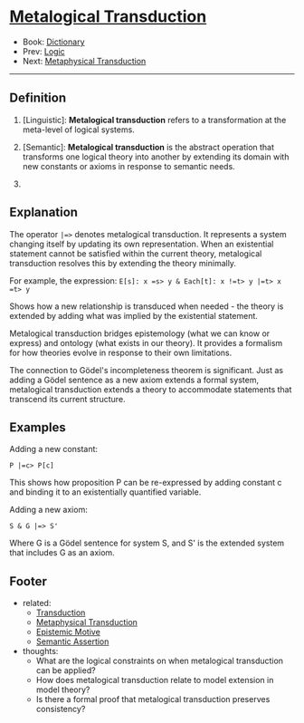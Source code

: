 # [Metalogical Transduction](https://dna-platform.github.io/inexplicable-phenomena/dictionary/metalogical-transduction.html)
- Book: [Dictionary](./.dictionary.md)
- Prev: [Logic](./logic.md)
- Next: [Metaphysical Transduction](./metaphysical-transduction.md)
---

## Definition

1. [Linguistic]: **Metalogical transduction** refers to a transformation at the meta-level of logical systems.

2. [Semantic]: **Metalogical transduction** is the abstract operation that transforms one logical theory into another by extending its domain with new constants or axioms in response to semantic needs.

3. [Formal]: `|=>` (the transduction operator)

## Explanation

The operator `|=>` denotes metalogical transduction. It represents a system changing itself by updating its own representation. When an existential statement cannot be satisfied within the current theory, metalogical transduction resolves this by extending the theory minimally.

For example, the expression:
`E[s]: x =s> y & Each[t]: x !=t> y |=t> x =t> y`

Shows how a new relationship is transduced when needed - the theory is extended by adding what was implied by the existential statement.

Metalogical transduction bridges epistemology (what we can know or express) and ontology (what exists in our theory). It provides a formalism for how theories evolve in response to their own limitations.

The connection to Gödel's incompleteness theorem is significant. Just as adding a Gödel sentence as a new axiom extends a formal system, metalogical transduction extends a theory to accommodate statements that transcend its current structure.

## Examples

Adding a new constant:
```
P |=c> P[c]
```
This shows how proposition P can be re-expressed by adding constant c and binding it to an existentially quantified variable.

Adding a new axiom:
```
S & G |=> S'
```
Where G is a Gödel sentence for system S, and S' is the extended system that includes G as an axiom.

## Footer
- related:
  - [Transduction](transduction.md)
  - [Metaphysical Transduction](metaphysical-transduction.md)
  - [Epistemic Motive](epistemic-motive.md)
  - [Semantic Assertion](semantic-assertion.md)
- thoughts:
  - What are the logical constraints on when metalogical transduction can be applied?
  - How does metalogical transduction relate to model extension in model theory?
  - Is there a formal proof that metalogical transduction preserves consistency?